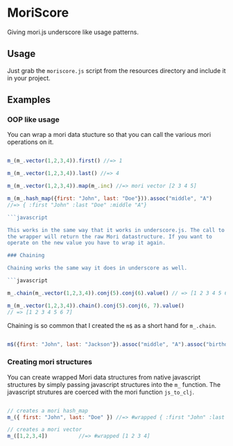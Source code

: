 # MoriScore

Giving mori.js underscore like usage patterns.

## Usage

Just grab the `moriscore.js` script from the resources directory and
include it in your project.

## Examples

### OOP like usage

You can wrap a mori data stucture so that you can call the various
mori operations on it.

```javascript

m_(m_.vector(1,2,3,4)).first() //=> 1

m_(m_.vector(1,2,3,4)).last() //=> 4

m_(m_.vector(1,2,3,4)).map(m_.inc) //=> mori vector [2 3 4 5]

m_(m_.hash_map({first: "John", last: "Doe"})).assoc("middle", "A")
//=> { :first "John" :last "Doe" :middle "A"}

```javascript

This works in the same way that it works in underscore.js. The call to
the wrapper will return the raw Mori datastructure. If you want to
operate on the new value you have to wrap it again.

### Chaining

Chaining works the same way it does in underscore as well.

```javascript

m_.chain(m_.vector(1,2,3,4)).conj(5).conj(6).value() // => [1 2 3 4 5 6]

m_(m_.vector(1,2,3,4)).chain().conj(5).conj(6, 7).value() 
// => [1 2 3 4 5 6 7]

```

Chaining is so common that I created the `m$` as a short hand for `m_.chain`.

```javascript

m$({first: "John", last: "Jackson"}).assoc("middle", "A").assoc("birthday", Date.now()).value()

```

### Creating mori structures

You can create wrapped Mori data structures from native javascript
structures by simply passing javascript structures into the `m_`
function. The javascript strutures are coerced with the mori function
`js_to_clj`.

```javascript

// creates a mori hash_map
m_({ first: "John", last: "Doe" }) //=> #wrapped { :first "John" :last "Doe" }

// creates a mori vector
m_([1,2,3,4])          //=> #wrapped [1 2 3 4]

```

